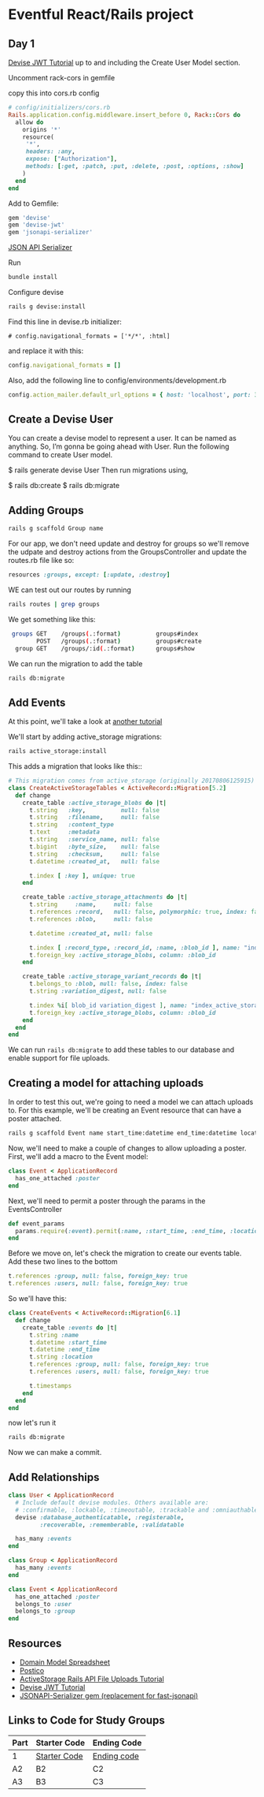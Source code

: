 # Eventful React/Rails project

## Day 1

[Devise JWT Tutorial](https://github.com/dakotalmartinez/rails-devise-jwt-tutorial) up to and including the Create User Model section.

Uncomment rack-cors in gemfile

copy this into cors.rb config

```rb
# config/initializers/cors.rb
Rails.application.config.middleware.insert_before 0, Rack::Cors do
  allow do
    origins '*'
    resource(
     '*',
     headers: :any,
     expose: ["Authorization"],
     methods: [:get, :patch, :put, :delete, :post, :options, :show]
    )
  end
end
```

Add to Gemfile:
```rb
gem 'devise'
gem 'devise-jwt'
gem 'jsonapi-serializer'
```

[JSON API Serializer](https://github.com/jsonapi-serializer/jsonapi-serializer)

Run 
```bash
bundle install
```

Configure devise

```bash
rails g devise:install
```

Find this line in devise.rb initializer:
 
```
# config.navigational_formats = ['*/*', :html]
```
and replace it with this:

```rb
config.navigational_formats = []
```


Also, add the following line to config/environments/development.rb

```rb
config.action_mailer.default_url_options = { host: 'localhost', port: 3000 }
```

## Create a Devise User

You can create a devise model to represent a user. It can be named as anything. So, I’m gonna be going ahead with User. Run the following command to create User model.

$ rails generate devise User
Then run migrations using,

$ rails db:create
$ rails db:migrate

## Adding Groups

```bash
rails g scaffold Group name
```

For our app, we don't need update and destroy for groups so we'll remove the udpate and destroy actions from the GroupsController and update the routes.rb file like so:

```rb
resources :groups, except: [:update, :destroy]
```

WE can test out our routes by running 

```bash
rails routes | grep groups
```

We get something like this: 

```bash
 groups GET    /groups(.:format)          groups#index
        POST   /groups(.:format)          groups#create
  group GET    /groups/:id(.:format)      groups#show
```

We can run the migration to add the table 

```bash
rails db:migrate
```

## Add Events

At this point, we'll take a look at [another tutorial](https://github.com/DakotaLMartinez/active_storage_with_api_tutorial/tree/main)

We'll start by adding active_storage migrations:

```bash
rails active_storage:install
```

This adds a migration that looks like this::

```rb
# This migration comes from active_storage (originally 20170806125915)
class CreateActiveStorageTables < ActiveRecord::Migration[5.2]
  def change
    create_table :active_storage_blobs do |t|
      t.string   :key,          null: false
      t.string   :filename,     null: false
      t.string   :content_type
      t.text     :metadata
      t.string   :service_name, null: false
      t.bigint   :byte_size,    null: false
      t.string   :checksum,     null: false
      t.datetime :created_at,   null: false

      t.index [ :key ], unique: true
    end

    create_table :active_storage_attachments do |t|
      t.string     :name,     null: false
      t.references :record,   null: false, polymorphic: true, index: false
      t.references :blob,     null: false

      t.datetime :created_at, null: false

      t.index [ :record_type, :record_id, :name, :blob_id ], name: "index_active_storage_attachments_uniqueness", unique: true
      t.foreign_key :active_storage_blobs, column: :blob_id
    end

    create_table :active_storage_variant_records do |t|
      t.belongs_to :blob, null: false, index: false
      t.string :variation_digest, null: false

      t.index %i[ blob_id variation_digest ], name: "index_active_storage_variant_records_uniqueness", unique: true
      t.foreign_key :active_storage_blobs, column: :blob_id
    end
  end
end

```

We can run `rails db:migrate` to add these tables to our database and enable support for file uploads.

## Creating a model for attaching uploads
In order to test this out, we're going to need a model we can attach uploads to. For this example, we'll be creating an Event resource that can have a poster attached.

```bash
rails g scaffold Event name start_time:datetime end_time:datetime location
```
Now, we'll need to make a couple of changes to allow uploading a poster. First, we'll add a macro to the Event model:
```rb
class Event < ApplicationRecord
  has_one_attached :poster
end
```
Next, we'll need to permit a poster through the params in the EventsController
```rb
def event_params
  params.require(:event).permit(:name, :start_time, :end_time, :location, :poster)
end
```
Before we move on, let's check the migration to create our events table.
Add these two lines to the bottom
```rb
t.references :group, null: false, foreign_key: true
t.references :users, null: false, foreign_key: true
```
So we'll have this:

```rb
class CreateEvents < ActiveRecord::Migration[6.1]
  def change
    create_table :events do |t|
      t.string :name
      t.datetime :start_time
      t.datetime :end_time
      t.string :location
      t.references :group, null: false, foreign_key: true
      t.references :users, null: false, foreign_key: true

      t.timestamps
    end
  end
end

```
now let's run it
```bash
rails db:migrate
```
Now we can make a commit.

## Add Relationships

```rb
class User < ApplicationRecord
  # Include default devise modules. Others available are:
  # :confirmable, :lockable, :timeoutable, :trackable and :omniauthable
  devise :database_authenticatable, :registerable,
         :recoverable, :rememberable, :validatable

  has_many :events
end
```

```rb
class Group < ApplicationRecord
  has_many :events
end
```

```rb
class Event < ApplicationRecord
  has_one_attached :poster
  belongs_to :user
  belongs_to :group
end
```

## Resources

- [Domain Model Spreadsheet](https://docs.google.com/spreadsheets/d/1PHFT9h7G_f735wu_FplfiZcQXXxMj4fyPCkSkp6kDOY/edit#gid=0)
- [Postico](https://eggerapps.at/postico/)
- [ActiveStorage Rails API File Uploads Tutorial](https://github.com/DakotaLMartinez/active_storage_with_api_tutorial/tree/main)
- [Devise JWT Tutorial](https://github.com/dakotalmartinez/rails-devise-jwt-tutorial)
- [JSONAPI-Serializer gem (replacement for fast-jsonapi)](https://github.com/jsonapi-serializer/jsonapi-serializer)

## Links to Code for Study Groups


Part | Starter Code | Ending Code
---------|----------|---------
 1 | [Starter Code](https://github.com/DakotaLMartinez/eventfull-api/tree/01_start) | [Ending code](https://github.com/DakotaLMartinez/eventfull-api/tree/01_end)
 A2 | B2 | C2
 A3 | B3 | C3
